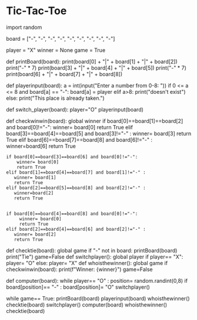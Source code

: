 # Tic-Tac-Toe
import random 

board = ["-", "-", "-",
         "-", "-", "-",
         "-", "-", "-"]

player = "X"
winner = None
game = True

def printBoard(board):
    print(board[0] + "|" + board[1] + "|" + board[2])
    print("-" * 7)
    print(board[3] + "|" + board[4] + "|" + board[5])
    print("-" * 7)
    print(board[6] + "|" + board[7] + "|" + board[8])

def playerinput(board):
    a = int(input("Enter a number from 0-8: "))
    if 0 <= a <= 8 and board[a] == "-":
        board[a] = player
    elif a>8:
      print("doesn't exist")
    else:
        print("This place is already taken.")

def switch_player(board):
  player="O"
  playerinput(board)

def checkwinwin(board):
    global winner
    if board[0]==board[1]==board[2] and board[0]!="-":
        winner= board[0]
        return True
    elif board[3]==board[4]==board[5] and board[3]!="-" :
       winner= board[3]
       return True
    elif board[6]==board[7]==board[8] and board[6]!="-" :
       winner=board[6]
       return True


    if board[0]==board[3]==board[6] and board[0]!="-":
        winner= board[0]
        return True
    elif board[1]==board[4]==board[7] and board[1]!="-" :
       winner= board[1]
       return True
    elif board[2]==board[5]==board[8] and board[2]!="-" :
       winner=board[2]
       return True


    if board[0]==board[4]==board[8] and board[0]!="-":
         winner= board[0]
         return True
    elif board[2]==board[4]==board[6] and board[2]!="-" :
       winner= board[2]
       return True

def checktie(board):
     global game
     if "-" not in board:
      printBoard(board)
      print("Tie")
      game=False
def switchplayer():
  global player
  if player== "X":
    player= "O"
  else:
    player= "X"
def whoisthewinner():
  global game
  if checkwinwin(board):
    print(f"Winner: {winner}")
    game=False

def computer(board):
 while player== "O" :
  position= random.randint(0,8)
  if board[position]== "-" :
    board[position]= "O"
    switchplayer()

while game== True:
    printBoard(board)
    playerinput(board)
    whoisthewinner()
    checktie(board)
    switchplayer()
    computer(board)
    whoisthewinner()
    checktie(board)
